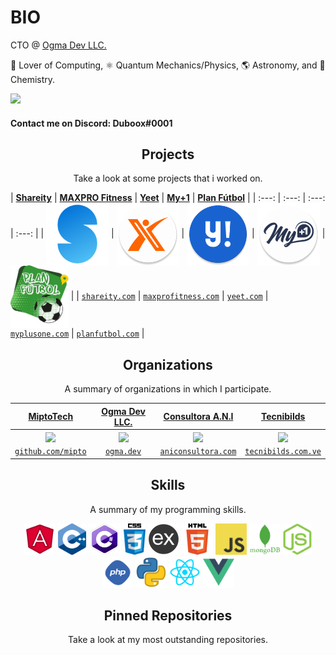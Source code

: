 # BIO
CTO @ [Ogma Dev LLC.](https://ogma.dev)

🧮 Lover of Computing, ⚛️ Quantum Mechanics/Physics, 🌎 Astronomy, and 🧪 Chemistry.  
  
![](https://komarev.com/ghpvc/?username=duboox&color=blueviolet)

#### Contact me on Discord: Duboox#0001

<h2 align="center">Projects</h2>
<p align="center">Take a look at some projects that i worked on.</p>

| <a href="https://shareity.com" target="_blank">**Shareity**</a> | <a href="https://maxprofitness.com" target="_blank">**MAXPRO Fitness**</a> | <a href="https://yeet.com" target="_blank">**Yeet**</a> | <a href="https://myplusone.com" target="_blank">**My+1**</a> | <a href="https://planfutbol.com" target="_blank">**Plan Fútbol**</a> |
| :---: | :---: | :---: | :---: |
| <img align='center' src='https://raw.githubusercontent.com/Duboox/Duboox/master/projects/shareity.png' height='100px'> | <img align='center' src='https://raw.githubusercontent.com/Duboox/Duboox/master/projects/maxpro.png' height='100px'> | <img align='center' src='https://raw.githubusercontent.com/Duboox/Duboox/master/projects/yeet.png' height='100px'>  | <img align='center' src='https://raw.githubusercontent.com/Duboox/Duboox/master/projects/myplusone.png' height='100px'> | <img align='center' src='https://raw.githubusercontent.com/Duboox/Duboox/master/projects/plan_futbol.png' height='100px'> |
| <a href="https://shareity.com" target="_blank">`shareity.com`</a> | <a href="https://maxprofitness.com" target="_blank">`maxprofitness.com`</a> | <a href="https://yeet.com" target="_blank">`yeet.com`</a> | <a href="https://myplusone.com" target="_blank">`myplusone.com`</a> | <a href="https://planfutbol.com" target="_blank">`planfutbol.com`</a> |

<h2 align="center">Organizations</h2>
<p align="center">A summary of organizations in which I participate.</p>

| <a href="https://github.com/mipto" target="_blank">**MiptoTech**</a> | <a href="https://ogma.dev" target="_blank">**Ogma Dev LLC.**</a> | <a href="https://aniconsultora.com" target="_blank">**Consultora A.N.I**</a> | <a href="https://tecnibilds.com.ve" target="_blank">**Tecnibilds**</a> |
|:---: | :---: | :---: | :---:|
| <img align='center' src='https://avatars2.githubusercontent.com/u/22181719?s=400&v=4' height='100px'> | <img align='center' src='https://avatars2.githubusercontent.com/u/22181717?s=400&v=4' height='100px'> | <img align='center' src='https://avatars2.githubusercontent.com/u/22181718?s=200&v=4' height='100px'>  | <img align='center' src='https://avatars2.githubusercontent.com/u/22181720?s=400&v=4' height='100px'> |
| <a href="https://github.com/mipto" target="_blank">`github.com/mipto`</a> | <a href="https://ogma.dev" target="_blank">`ogma.dev`</a> | <a href="https://aniconsultora.com" target="_blank">`aniconsultora.com`</a> | <a href="https://tecnibilds.com.ve" target="_blank">`tecnibilds.com.ve`</a> |

<h2 align="center">Skills</h2>
<p align="center">A summary of my programming skills.</p>

<p align="center">
  <img src='https://raw.githubusercontent.com/duboox/duboox/master/skills/angular.png' height='50px'>
  <img src='https://raw.githubusercontent.com/duboox/duboox/master/skills/cpp.png' height='50px'>
  <img src='https://raw.githubusercontent.com/duboox/duboox/master/skills/csharp.png' height='50px'>
  <img src='https://raw.githubusercontent.com/duboox/duboox/master/skills/css.png' height='50px'>
  <img src='https://raw.githubusercontent.com/duboox/duboox/master/skills/express.png' height='50px'>
  <img src='https://raw.githubusercontent.com/duboox/duboox/master/skills/html.png' height='50px'>
  <!-- <img src='https://raw.githubusercontent.com/duboox/duboox/master/skills/java.png' height='50px'> -->
  <img src='https://raw.githubusercontent.com/duboox/duboox/master/skills/javascript.jpg' height='50px'>
  <!-- <img src='https://raw.githubusercontent.com/duboox/duboox/master/skills/lua.png' height='50px'> -->
  <img src='https://raw.githubusercontent.com/duboox/duboox/master/skills/mongo.png' height='50px'>
  <img src='https://raw.githubusercontent.com/duboox/duboox/master/skills/nodejs.png' height='50px'>
  <img src='https://raw.githubusercontent.com/duboox/duboox/master/skills/php.png' height='50px'>
  <img src='https://raw.githubusercontent.com/duboox/duboox/master/skills/python.png' height='50px'>
  <img src='https://raw.githubusercontent.com/duboox/duboox/master/skills/react.png' height='50px'>
  <!-- <img src='https://raw.githubusercontent.com/duboox/duboox/master/skills/unity.png' height='50px'> -->
  <img src='https://raw.githubusercontent.com/duboox/duboox/master/skills/vue.png' height='50px'>
</p>

<h2 align="center">Pinned Repositories</h2>
<p align="center">Take a look at my most outstanding repositories.</p>

